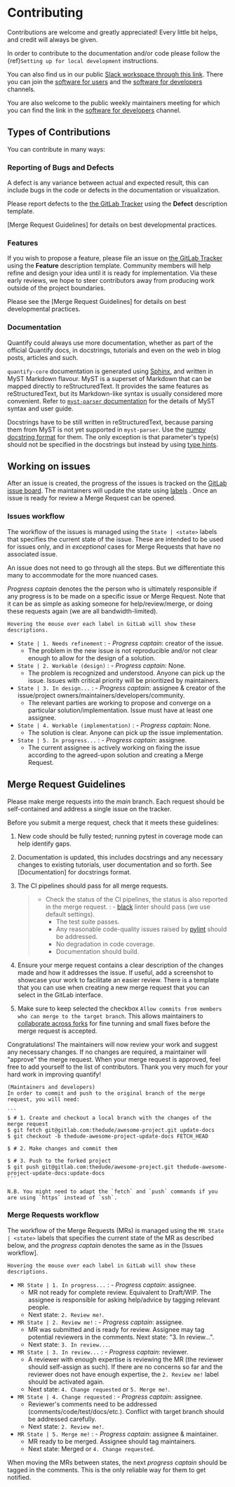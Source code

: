 ```{highlight} console
```

# Contributing

Contributions are welcome and greatly appreciated! Every little bit helps, and credit will always be given.

In order to contribute to the documentation and/or code please follow the {ref}`Setting up for local development` instructions.

You can also find us in our public [Slack workspace through this link](https://quantify-hq.slack.com/archives/C01ETDK6P97/p1630597303007700). There you can join the [software for users](https://quantify-hq.slack.com/archives/C01ETDK6P97) and the [software for developers](https://quantify-hq.slack.com/archives/C02DE4ZENNQ) channels.

You are also welcome to the public weekly maintainers meeting for which you can find the link in the [software for developers](https://quantify-hq.slack.com/archives/C02DE4ZENNQ) channel.

## Types of Contributions

You can contribute in many ways:

### Reporting of Bugs and Defects

A defect is any variance between actual and expected result, this can include bugs in the code or defects in the documentation or visualization.

Please report defects to the [the GitLab Tracker](https://gitlab.com/quantify-os/quantify-core/-/issues)
using the **Defect** description template.

[Merge Request Guidelines] for details on best developmental practices.

### Features

If you wish to propose a feature, please file an issue on [the GitLab Tracker](https://gitlab.com/quantify-os/quantify-core/-/issues) using the **Feature** description template. Community members will help refine and design your idea until it is ready for implementation.
Via these early reviews, we hope to steer contributors away from producing work outside of the project boundaries.

Please see the [Merge Request Guidelines] for details on best developmental practices.

### Documentation

Quantify could always use more documentation, whether as part of the official Quantify
docs, in docstrings, tutorials and even on the web in blog posts, articles and such.

`quantify-core` documentation is generated using [Sphinx](https://www.sphinx-doc.org/en/master/),
and written in MyST Markdown flavour.
MyST is a superset of Markdown that can be mapped directly to reStructuredText.
It provides the same features as reStructuredText, but its Markdown-like syntax
is usually considered more convenient.
Refer to [`myst-parser` documentation](https://myst-parser.readthedocs.io/) for
the details of MyST syntax and user guide.

Docstrings have to be still written in reStructuredText, because parsing them from MyST
is not yet supported in `myst-parser`.
Use the [numpy docstring format](https://numpydoc.readthedocs.io/en/latest/format.html)
for them.
The only exception is that parameter's type(s) should not be specified in the docstrings
but instead by using [type hints](https://docs.python.org/3/library/typing.html).

## Working on issues

After an issue is created, the progress of the issues is tracked on the [GitLab issue board](https://gitlab.com/quantify-os/quantify-core/-/boards).
The maintainers will update the state using [labels](https://gitlab.com/quantify-os/quantify-core/-/labels) .
Once an issue is ready for review a Merge Request can be opened.

### Issues workflow

The workflow of the issues is managed using the `State | <state>` labels that specifies the current state of the issue. These are intended to be used for issues only, and in *exceptional* cases for Merge Requests that have no associated issue.

An issue does not need to go through all the steps. But we differentiate this many to accommodate for the more nuanced cases.

*Progress captain* denotes the the person who is ultimately responsible if any progress is to be made on a specific issue or Merge Request. Note that it can be as simple as asking someone for help/review/merge, or doing these requests again (we are all bandwidth-limited).

```{tip}
Hovering the mouse over each label in GitLab will show these descriptions.
```

- `State | 1. Needs refinement`
  : - *Progress captain*: creator of the issue.
    - The problem in the new issue is not reproducible and/or not clear enough to allow for the design of a solution.
- `State | 2. Workable (design)`
  : - *Progress captain*: None.
    - The problem is recognized and understood. Anyone can pick up the issue. Issues with critical priority will be prioritized by maintainers.
- `State | 3. In design...`
  : - *Progress captain*: assignee & creator of the issue/project owners/maintainers/developers/community.
    - The relevant parties are working to propose and converge on a particular solution/implementation. Issue must have at least one assignee.
- `State | 4. Workable (implementation)`
  : - *Progress captain*: None.
    - The solution is clear. Anyone can pick up the issue implementation.
- `State | 5. In progress...`
  : - *Progress captain*: assignee.
    - The current assignee is actively working on fixing the issue according to the agreed-upon solution and creating a Merge Request.

## Merge Request Guidelines

Please make merge requests into the *main* branch. Each request should be self-contained and address a single issue on the tracker.

Before you submit a merge request, check that it meets these guidelines:

1. New code should be fully tested; running pytest in coverage mode can help identify gaps.

2. Documentation is updated, this includes docstrings and any necessary changes to existing tutorials, user documentation and so forth. See [Documentation] for docstrings format.

3. The CI pipelines should pass for all merge requests.

   > - Check the status of the CI pipelines, the status is also reported in the merge request.
   >   : - [black](https://github.com/psf/black) linter should pass (we use default settings).
   >     - The test suite passes.
   >     - Any reasonable code-quality issues raised by [pylint](https://pylint.readthedocs.io/en/latest/index.html) should be addressed.
   >     - No degradation in code coverage.
   >     - Documentation should build.

4. Ensure your merge request contains a clear description of the changes made and how it addresses the issue. If useful, add a screenshot to showcase your work to facilitate an easier review. There is a template that you can use when creating a new merge request that you can select in the GitLab interface.

5. Make sure to keep selected the checkbox `Allow commits from members who can merge to the target branch`. This allows maintainers to [collaborate across forks](https://docs.gitlab.com/ee/user/project/merge_requests/allow_collaboration.html) for fine tunning and small fixes before the merge request is accepted.

Congratulations! The maintainers will now review your work and suggest any necessary changes.
If no changes are required, a maintainer will "approve" the merge request.
When your merge request is approved, feel free to add yourself to the list of contributors.
Thank you very much for your hard work in improving quantify!

``````{tip}
(Maintainers and developers)
In order to commit and push to the original branch of the merge request, you will need:

```
$ # 1. Create and checkout a local branch with the changes of the merge request
$ git fetch git@gitlab.com:thedude/awesome-project.git update-docs
$ git checkout -b thedude-awesome-project-update-docs FETCH_HEAD

$ # 2. Make changes and commit them

$ # 3. Push to the forked project
$ git push git@gitlab.com:thedude/awesome-project.git thedude-awesome-project-update-docs:update-docs
```

N.B. You might need to adapt the `fetch` and `push` commands if you are using `https` instead of `ssh`.
``````

### Merge Requests workflow

The workflow of the Merge Requests (MRs) is managed using the `MR State | <state>` labels that specifies the current state of the MR as described below, and the *progress captain* denotes the same as in the [Issues workflow].

```{tip}
Hovering the mouse over each label in GitLab will show these descriptions.
```

- `MR State | 1. In progress...`
  : - *Progress captain*: assignee.
    - MR not ready for complete review. Equivalent to Draft/WIP. The assignee is responsible for asking help/advice by tagging relevant people.
    - Next state: `2. Review me!`.
- `MR State | 2. Review me!`
  : - *Progress captain*: assignee.
    - MR was submitted and is ready for review. Assignee may tag potential reviewers in the comments. Next state: "3. In review...".
    - Next state: `3. In review...`.
- `MR State | 3. In review...`
  : - *Progress captain*: reviewer.
    - A reviewer with enough expertise is reviewing the MR (the reviewer should self-assign as such). If there are no concerns so far and the reviewer does not have enough expertise, the `2. Review me!` label should be activated again.
    - Next state: `4. Change requested` or `5. Merge me!`.
- `MR State | 4. Change requested`
  : - *Progress captain*: assignee.
    - Reviewer's comments need to be addressed (comments/code/test/docs/etc.). Conflict with target branch should be addressed carefully.
    - Next state: `2. Review me!`.
- `MR State | 5. Merge me!`
  : - *Progress captain*: assignee & maintainer.
    - MR ready to be merged. Assignee should tag maintainers.
    - Next state: Merged or `4. Change requested`.

When moving the MRs between states, the next *progress captain* should be tagged in the comments. This is the only reliable way for them to get notified.
